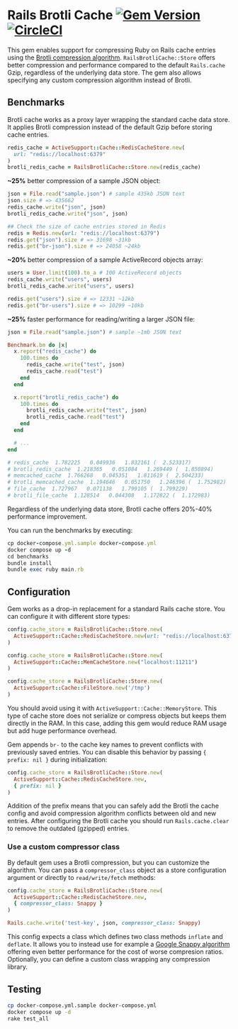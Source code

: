 # Rails Brotli Cache [![Gem Version](https://img.shields.io/gem/v/rails-brotli-cache)](https://badge.fury.io/rb/rails-brotli-cache) [![CircleCI](https://circleci.com/gh/pawurb/rails-brotli-cache.svg?style=svg)](https://circleci.com/gh/pawurb/rails-brotli-cache)

This gem enables support for compressing Ruby on Rails cache entries using the [Brotli compression algorithm](https://github.com/google/brotli). `RailsBrotliCache::Store` offers better compression and performance compared to the default `Rails.cache` Gzip, regardless of the underlying data store. The gem also allows specifying any custom compression algorithm instead of Brotli.

## Benchmarks

Brotli cache works as a proxy layer wrapping the standard cache data store. It applies Brotli compression instead of the default Gzip before storing cache entries.

```ruby
redis_cache = ActiveSupport::Cache::RedisCacheStore.new(
  url: "redis://localhost:6379"
)
brotli_redis_cache = RailsBrotliCache::Store.new(redis_cache)
```

**~25%** better compression of a sample JSON object:

```ruby
json = File.read("sample.json") # sample 435kb JSON text
json.size # => 435662
redis_cache.write("json", json)
brotli_redis_cache.write("json", json)

## Check the size of cache entries stored in Redis
redis = Redis.new(url: "redis://localhost:6379")
redis.get("json").size # => 31698 ~31kb
redis.get("br-json").size # => 24058 ~24kb
```

**~20%** better compression of a sample ActiveRecord objects array:

```ruby
users = User.limit(100).to_a # 100 ActiveRecord objects
redis_cache.write("users", users)
brotli_redis_cache.write("users", users)

redis.get("users").size # => 12331 ~12kb
redis.get("br-users").size # => 10299 ~10kb
```

**~25%** faster performance for reading/writing a larger JSON file:

```ruby
json = File.read("sample.json") # sample ~1mb JSON text

Benchmark.bm do |x|
  x.report("redis_cache") do
    100.times do
      redis_cache.write("test", json)
      redis_cache.read("test")
    end
  end

  x.report("brotli_redis_cache") do
    100.times do
      brotli_redis_cache.write("test", json)
      brotli_redis_cache.read("test")
    end
  end

  # ...
end

# redis_cache  1.782225   0.049936   1.832161 (  2.523317)
# brotli_redis_cache  1.218365   0.051084   1.269449 (  1.850894)
# memcached_cache  1.766268   0.045351   1.811619 (  2.504233)
# brotli_memcached_cache  1.194646   0.051750   1.246396 (  1.752982)
# file_cache  1.727967   0.071138   1.799105 (  1.799229)
# brotli_file_cache  1.128514   0.044308   1.172822 (  1.172983)
```

Regardless of the underlying data store, Brotli cache offers 20%-40% performance improvement.

You can run the benchmarks by executing:

```ruby
cp docker-compose.yml.sample docker-compose.yml
docker compose up -d
cd benchmarks
bundle install
bundle exec ruby main.rb
```

## Configuration

Gem works as a drop-in replacement for a standard Rails cache store. You can configure it with different store types:

```ruby
config.cache_store = RailsBrotliCache::Store.new(
  ActiveSupport::Cache::RedisCacheStore.new(url: "redis://localhost:6379")
)
```

```ruby
config.cache_store = RailsBrotliCache::Store.new(
  ActiveSupport::Cache::MemCacheStore.new("localhost:11211")
)
```

```ruby
config.cache_store = RailsBrotliCache::Store.new(
  ActiveSupport::Cache::FileStore.new('/tmp')
)
```

You should avoid using it with `ActiveSupport::Cache::MemoryStore`. This type of cache store does not serialize or compress objects but keeps them directly in the RAM. In this case, adding this gem would reduce RAM usage but add huge performance overhead.

Gem appends `br-` to the cache key names to prevent conflicts with previously saved entries. You can disable this behavior by passing `{ prefix: nil }` during initialization:

```ruby
config.cache_store = RailsBrotliCache::Store.new(
  ActiveSupport::Cache::RedisCacheStore.new,
  { prefix: nil }
)
```

Addition of the prefix means that you can safely add the Brotli the cache config and avoid compression algorithm conflicts between old and new entries. After configuring the Brotli cache you should run `Rails.cache.clear` to remove the outdated (gzipped) entries.

### Use a custom compressor class

By default gem uses a Brotli compression, but you can customize the algorithm. You can pass a `compressor_class` object as a store configuration argument or directly to `read/write/fetch` methods:

```ruby
config.cache_store = RailsBrotliCache::Store.new(
  ActiveSupport::Cache::RedisCacheStore.new,
  { compressor_class: Snappy }
)
```

```ruby
Rails.cache.write('test-key', json, compressor_class: Snappy)
```

This config expects a class which defines two class methods `inflate` and `deflate`. It allows you to instead use for example a [Google Snappy algorithm](https://github.com/miyucy/snappy) offering even better performance for the cost of worse compresion ratios. Optionally, you can define a custom class wrapping any compression library.

## Testing

```bash
cp docker-compose.yml.sample docker-compose.yml
docker compose up -d
rake test_all
```
